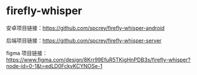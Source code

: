 # firefly-whisper

安卓项目链接：https://github.com/spcrey/firefly-whisper-android

后端项目链接：https://github.com/spcrey/firefly-whisper-server

figma 项目链接：https://www.figma.com/design/8Krr99EfuR5TKjgHnPDB3s/firefly-whisper?node-id=0-1&t=edLD0FckvKCYNOSe-1
